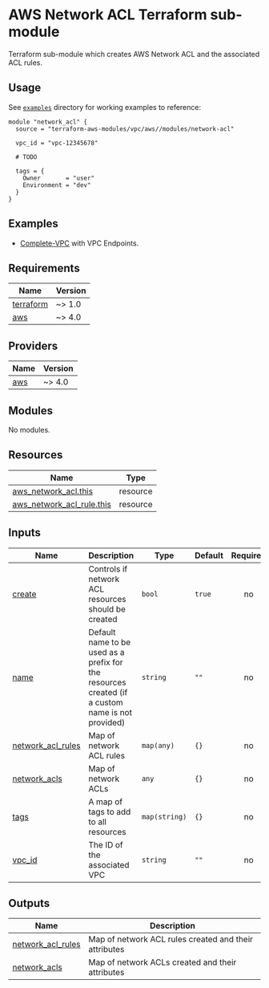 # AWS Network ACL Terraform sub-module

Terraform sub-module which creates AWS Network ACL and the associated ACL rules.

## Usage

See [`examples`](../../examples) directory for working examples to reference:

```hcl
module "network_acl" {
  source = "terraform-aws-modules/vpc/aws//modules/network-acl"

  vpc_id = "vpc-12345678"

  # TODO

  tags = {
    Owner       = "user"
    Environment = "dev"
  }
}
```

## Examples

- [Complete-VPC](../../examples/complete-vpc) with VPC Endpoints.

<!-- BEGINNING OF PRE-COMMIT-TERRAFORM DOCS HOOK -->
## Requirements

| Name | Version |
|------|---------|
| <a name="requirement_terraform"></a> [terraform](#requirement\_terraform) | ~> 1.0 |
| <a name="requirement_aws"></a> [aws](#requirement\_aws) | ~> 4.0 |

## Providers

| Name | Version |
|------|---------|
| <a name="provider_aws"></a> [aws](#provider\_aws) | ~> 4.0 |

## Modules

No modules.

## Resources

| Name | Type |
|------|------|
| [aws_network_acl.this](https://registry.terraform.io/providers/hashicorp/aws/latest/docs/resources/network_acl) | resource |
| [aws_network_acl_rule.this](https://registry.terraform.io/providers/hashicorp/aws/latest/docs/resources/network_acl_rule) | resource |

## Inputs

| Name | Description | Type | Default | Required |
|------|-------------|------|---------|:--------:|
| <a name="input_create"></a> [create](#input\_create) | Controls if network ACL resources should be created | `bool` | `true` | no |
| <a name="input_name"></a> [name](#input\_name) | Default name to be used as a prefix for the resources created (if a custom name is not provided) | `string` | `""` | no |
| <a name="input_network_acl_rules"></a> [network\_acl\_rules](#input\_network\_acl\_rules) | Map of network ACL rules | `map(any)` | `{}` | no |
| <a name="input_network_acls"></a> [network\_acls](#input\_network\_acls) | Map of network ACLs | `any` | `{}` | no |
| <a name="input_tags"></a> [tags](#input\_tags) | A map of tags to add to all resources | `map(string)` | `{}` | no |
| <a name="input_vpc_id"></a> [vpc\_id](#input\_vpc\_id) | The ID of the associated VPC | `string` | `""` | no |

## Outputs

| Name | Description |
|------|-------------|
| <a name="output_network_acl_rules"></a> [network\_acl\_rules](#output\_network\_acl\_rules) | Map of network ACL rules created and their attributes |
| <a name="output_network_acls"></a> [network\_acls](#output\_network\_acls) | Map of network ACLs created and their attributes |
<!-- END OF PRE-COMMIT-TERRAFORM DOCS HOOK -->
